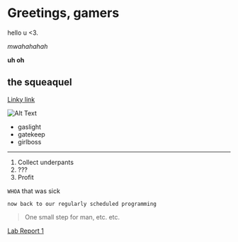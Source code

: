# Greetings, gamers
hello u <3.    

*mwahahahah*   

**uh oh**   

## the squeaquel
[Linky link](https://www.livemint.com/news/world/queen-elizabeth-died-of-broken-heart-royal-expert-decodes-double-rainbow-11664166452068.html)    

![Alt Text](https://c.tenor.com/Er8PJ8x8o3MAAAAC/crab-rave.gif)

- gaslight 
- gatekeep
- girlboss    


---
1. Collect underpants 
2. ???
3. Profit     

`WHOA` that was sick
```
now back to our regularly scheduled programming
```
> One small step for man, etc. etc. 

[Lab Report 1](https://flowerwallpaper.github.io/cse15l-lab-reports/lab-report-1-week-0.html)


